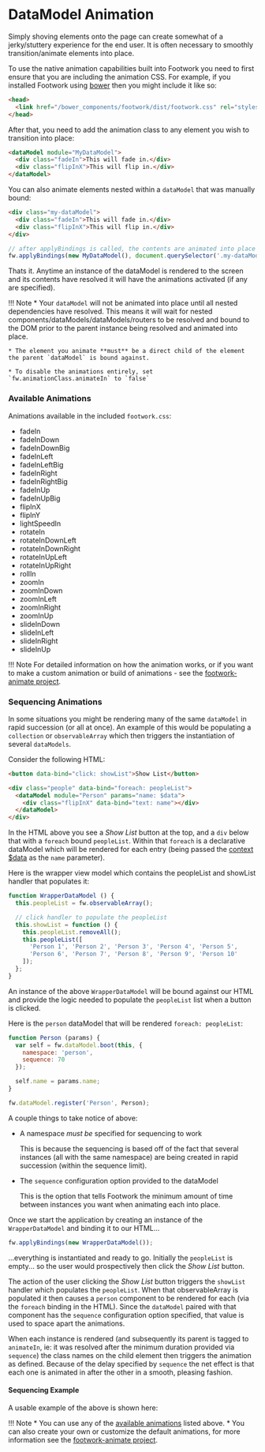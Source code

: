 # DataModel Animation

Simply shoving elements onto the page can create somewhat of a jerky/stuttery experience for the end user. It is often necessary to smoothly transition/animate elements into place.

To use the native animation capabilities built into Footwork you need to first ensure that you are including the animation CSS. For example, if you installed Footwork using [bower](http://bower.io) then you might include it like so:

```html
<head>
  <link href="/bower_components/footwork/dist/footwork.css" rel="stylesheet">
</head>
```

After that, you need to add the animation class to any element you wish to transition into place:

```html
<dataModel module="MyDataModel">
  <div class="fadeIn">This will fade in.</div>
  <div class="flipInX">This will flip in.</div>
</dataModel>
```

You can also animate elements nested within a `dataModel` that was manually bound:

```html
<div class="my-dataModel">
  <div class="fadeIn">This will fade in.</div>
  <div class="flipInX">This will flip in.</div>
</div>
```

```javascript
// after applyBindings is called, the contents are animated into place
fw.applyBindings(new MyDataModel(), document.querySelector('.my-dataModel'));
```

Thats it. Anytime an instance of the dataModel is rendered to the screen and its contents have resolved it will have the animations activated (if any are specified).

!!! Note
    * Your `dataModel` will not be animated into place until all nested dependencies have resolved. This means it will wait for nested components/dataModels/dataModels/routers to be resolved and bound to the DOM prior to the parent instance being resolved and animated into place.

    * The element you animate **must** be a direct child of the element the parent `dataModel` is bound against.

    * To disable the animations entirely, set `fw.animationClass.animateIn` to `false`

### Available Animations

Animations available in the included `footwork.css`:

<animation-demo></animation-demo>

  * fadeIn
  * fadeInDown
  * fadeInDownBig
  * fadeInLeft
  * fadeInLeftBig
  * fadeInRight
  * fadeInRightBig
  * fadeInUp
  * fadeInUpBig
  * flipInX
  * flipInY
  * lightSpeedIn
  * rotateIn
  * rotateInDownLeft
  * rotateInDownRight
  * rotateInUpLeft
  * rotateInUpRight
  * rollIn
  * zoomIn
  * zoomInDown
  * zoomInLeft
  * zoomInRight
  * zoomInUp
  * slideInDown
  * slideInLeft
  * slideInRight
  * slideInUp

!!! Note
    For detailed information on how the animation works, or if you want to make a custom animation or build of animations - see the [footwork-animate project](https://github.com/footworkjs/footwork-animate).

### Sequencing Animations

In some situations you might be rendering many of the same `dataModel` in rapid succession (or all at once). An example of this would be populating a `collection` or `observableArray` which then triggers the instantiation of several `dataModels`.

Consider the following HTML:

```html
<button data-bind="click: showList">Show List</button>

<div class="people" data-bind="foreach: peopleList">
  <dataModel module="Person" params="name: $data">
    <div class="flipInX" data-bind="text: name"></div>
  </dataModel>
</div>
```

In the HTML above you see a *Show List* button at the top, and a `div` below that with a `foreach` bound `peopleList`. Within that `foreach` is a declarative dataModel which will be rendered for each entry (being passed the [context $data](binding-context.md) as the `name` parameter).

Here is the wrapper view model which contains the peopleList and showList handler that populates it:

```javascript
function WrapperDataModel () {
  this.peopleList = fw.observableArray();

  // click handler to populate the peopleList
  this.showList = function () {
    this.peopleList.removeAll();
    this.peopleList([
      'Person 1', 'Person 2', 'Person 3', 'Person 4', 'Person 5',
      'Person 6', 'Person 7', 'Person 8', 'Person 9', 'Person 10'
    ]);
  };
}
```

An instance of the above `WrapperDataModel` will be bound against our HTML and provide the logic needed to populate the `peopleList` list when a button is clicked.

Here is the `person` dataModel that will be rendered `foreach: peopleList`:

```javascript
function Person (params) {
  var self = fw.dataModel.boot(this, {
    namespace: 'person',
    sequence: 70
  });

  self.name = params.name;
}

fw.dataModel.register('Person', Person);
```

A couple things to take notice of above:

* A namespace *must be* specified for sequencing to work

    This is because the sequencing is based off of the fact that several instances (all with the same namespace) are being created in rapid succession (within the sequence limit).

* The `sequence` configuration option provided to the dataModel

    This is the option that tells Footwork the minimum amount of time between instances you want when animating each into place.

Once we start the application by creating an instance of the `WrapperDataModel` and binding it to our HTML...

```javascript
fw.applyBindings(new WrapperDataModel());
```

...everything is instantiated and ready to go. Initially the `peopleList` is empty... so the user would prospectively then click the *Show List* button.

The action of the user clicking the *Show List* button triggers the `showList` handler which populates the `peopleList`. When that observableArray is populated it then causes a `person` component to be rendered for each (via the `foreach` binding in the HTML). Since the `dataModel` paired with that component has the `sequence` configuration option specified, that value is used to space apart the animations.

When each instance is rendered (and subsequently its parent is tagged to `animateIn`, ie: it was resolved after the minimum duration provided via `sequence`) the class names on the child element then triggers the animation as defined. Because of the delay specified by `sequence` the net effect is that each one is animated in after the other in a smooth, pleasing fashion.

#### Sequencing Example

A usable example of the above is shown here:

<sequence-demo></sequence-demo>

!!! Note
    * You can use any of the [available animations](#available-animations) listed above.
    * You can also create your own or customize the default animations, for more information see the [footwork-animate project](https://github.com/footworkjs/footwork-animate).
